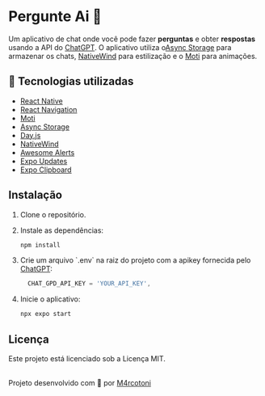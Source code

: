 # Pergunte Ai 🤖

Um aplicativo de chat onde você pode fazer **perguntas** e obter **respostas** usando a API do [ChatGPT](https://platform.openai.com/docs/introduction).  O aplicativo utiliza o[Async Storage](https://docs.expo.dev/versions/unversioned/sdk/async-storage/) para armazenar os chats, [NativeWind](https://github.com/native-ly/native-wind) para estilização e o [Moti](https://moti.fyi/) para animações.

## 🚀 Tecnologias utilizadas

- [React Native](https://reactnative.dev/)
- [React Navigation](https://reactnavigation.org/)
- [Moti](https://moti.fyi/)
- [Async Storage](https://docs.expo.dev/versions/unversioned/sdk/async-storage/)
- [Day.js](https://day.js.org/)
- [NativeWind](https://github.com/native-ly/native-wind)
- [Awesome Alerts](https://www.npmjs.com/package/react-native-awesome-alerts)
- [Expo Updates](https://docs.expo.io/bare/updating-your-app/)
- [Expo Clipboard](https://docs.expo.io/versions/latest/sdk/clipboard/)


## Instalação

1. Clone o repositório.
2. Instale as dependências:

   ```bash
   npm install
   ```

3. Crie um arquivo \`.env\` na raiz do projeto com a apikey fornecida pelo [ChatGPT](https://platform.openai.com/account/api-keys):

   ```js
     CHAT_GPD_API_KEY = 'YOUR_API_KEY',
   ```

4. Inicie o aplicativo:

   ```bash
   npx expo start
   ```

## Licença

Este projeto está licenciado sob a Licença MIT.
<br></br>

Projeto desenvolvido com 🤍 por [M4rcotoni](https://github.com/m4rcotoni)
